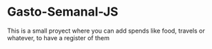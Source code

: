 # Gasto-Semanal-JS
This is a small proyect where you can add spends like food, travels or whatever, to have a register of them
